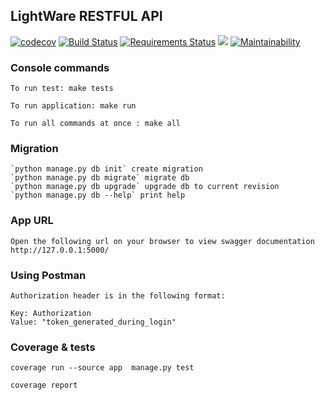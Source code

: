 ## LightWare RESTFUL API
[![codecov](https://codecov.io/gh/dorokhin/lightware-api/branch/master/graph/badge.svg)](https://codecov.io/gh/dorokhin/lightware-api)
[![Build Status](https://travis-ci.org/dorokhin/lightware-api.svg?branch=master)](https://travis-ci.org/dorokhin/lightware-api)
[![Requirements Status](https://requires.io/github/dorokhin/lightware-api/requirements.svg?branch=master)](https://requires.io/github/dorokhin/lightware-api/requirements/?branch=master)
![](https://img.shields.io/github/license/dorokhin/lightware-api.svg?logoColor=brightgreen&style=social)
[![Maintainability](https://api.codeclimate.com/v1/badges/cb1ea70bb4d46276a2aa/maintainability)](https://codeclimate.com/github/dorokhin/lightware-api/maintainability)

### Console commands

    To run test: make tests

    To run application: make run

    To run all commands at once : make all

### Migration

    `python manage.py db init` create migration
    `python manage.py db migrate` migrate db
    `python manage.py db upgrade` upgrade db to current revision
    `python manage.py db --help` print help

### App URL

    Open the following url on your browser to view swagger documentation
    http://127.0.0.1:5000/


### Using Postman

    Authorization header is in the following format:

    Key: Authorization
    Value: "token_generated_during_login"
    

### Coverage & tests

`coverage run --source app  manage.py test`

`coverage report`

